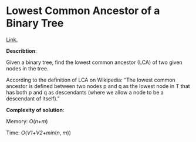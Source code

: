 # Lowest Common Ancestor of a Binary Tree
[Link.](https://leetcode.com/problems/lowest-common-ancestor-of-a-binary-search-tree/description/)

**Describtion**:

Given a binary tree, find the lowest common ancestor (LCA) of two given nodes in the tree.

According to the definition of LCA on Wikipedia: “The lowest common ancestor is defined between two nodes p and q as the lowest node in T that has both p and q as descendants (where we allow a node to be a descendant of itself).”

**Complexity of solution**:

Memory: *O*(*n*+*m*)

Time: *O*(*V1*+*V2*+*min*(*n*, *m*))